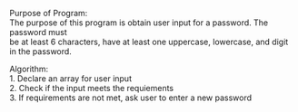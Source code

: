 Purpose of Program:																				
		The purpose of this program is obtain user input for a password. The password must          
      be at least 6 characters, have at least one uppercase, lowercase, and digit in the password.																							        
																							        
  Algorithm:																						
		1. Declare an array for  user input 												        
		2. Check if the input meets the requiements									                
		3. If requirements are not met, ask user to enter a new password
